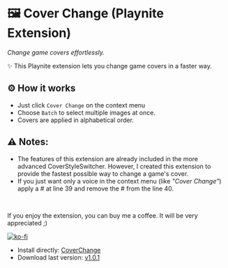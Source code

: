 # 🖼️ Cover Change (Playnite Extension) 
*Change game covers effortlessly.*

✨ This Playnite extension lets you change game covers in a faster way.

## ⚙️ How it works

- Just click `Cover Change` on the context menu
- Choose `Batch` to select multiple images at once.
- Covers are applied in alphabetical order.

## ⚠️ Notes:
- The features of this extension are already included in the more advanced CoverStyleSwitcher. However, I created this extension to provide the fastest possible way to change a game's cover.
- If you just want only a voice in the context menu (like *"Cover Change"*) apply a # at line 39 and remove the # from the line 40. 

<br>

If you enjoy the extension, you can buy me a coffee. It will be very appreciated ;)



[![ko-fi](https://ko-fi.com/img/githubbutton_sm.svg)](https://ko-fi.com/E1E214R1KB)

- Install directly:
  [CoverChange](https://playnite.link/addons.html#CoverChange)
- Download last version:
[v1.0.1]( https://github.com/roob-p/CoverChange-PlayniteExtension/releases/download/v1.0.1/CoverChange_v1.0.1.pext)
